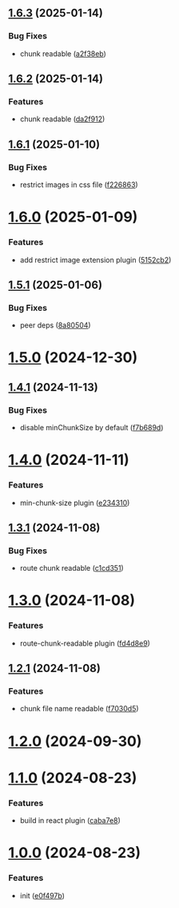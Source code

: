 ## [1.6.3](https://github.com/hemengke1997/vite-config-preset/compare/v1.6.2...v1.6.3) (2025-01-14)


### Bug Fixes

* chunk readable ([a2f38eb](https://github.com/hemengke1997/vite-config-preset/commit/a2f38ebc3ca55c7c5757ef511169fb9d485ce042))



## [1.6.2](https://github.com/hemengke1997/vite-config-preset/compare/v1.6.1...v1.6.2) (2025-01-14)


### Features

* chunk readable ([da2f912](https://github.com/hemengke1997/vite-config-preset/commit/da2f912f038aa756ee626a0c2e95f9b953f6538e))



## [1.6.1](https://github.com/hemengke1997/vite-config-preset/compare/v1.6.0...v1.6.1) (2025-01-10)


### Bug Fixes

* restrict images in css file ([f226863](https://github.com/hemengke1997/vite-config-preset/commit/f226863faa90ea8bb10ec3c0838f152db556e82a))



# [1.6.0](https://github.com/hemengke1997/vite-config-preset/compare/v1.5.1...v1.6.0) (2025-01-09)


### Features

* add restrict image extension plugin ([5152cb2](https://github.com/hemengke1997/vite-config-preset/commit/5152cb27966a539474d8559f152f1db9cebd4a58))



## [1.5.1](https://github.com/hemengke1997/vite-config-preset/compare/v1.5.0...v1.5.1) (2025-01-06)


### Bug Fixes

* peer deps ([8a80504](https://github.com/hemengke1997/vite-config-preset/commit/8a805044cea744da22b0171476a45419c212a5bb))



# [1.5.0](https://github.com/hemengke1997/vite-config-preset/compare/v1.4.1...v1.5.0) (2024-12-30)



## [1.4.1](https://github.com/hemengke1997/vite-config-preset/compare/v1.4.0...v1.4.1) (2024-11-13)


### Bug Fixes

* disable minChunkSize by default ([f7b689d](https://github.com/hemengke1997/vite-config-preset/commit/f7b689d8e53bf344bd25902522b69ce6f4ce3db3))



# [1.4.0](https://github.com/hemengke1997/vite-config-preset/compare/v1.3.1...v1.4.0) (2024-11-11)


### Features

* min-chunk-size plugin ([e234310](https://github.com/hemengke1997/vite-config-preset/commit/e234310893d186c95cb0f4adefba3fdf05e9f252))



## [1.3.1](https://github.com/hemengke1997/vite-config-preset/compare/v1.3.0...v1.3.1) (2024-11-08)


### Bug Fixes

* route chunk readable ([c1cd351](https://github.com/hemengke1997/vite-config-preset/commit/c1cd35166991cf610c20d3b6799d17d14e666dcb))



# [1.3.0](https://github.com/hemengke1997/vite-config-preset/compare/v1.2.1...v1.3.0) (2024-11-08)


### Features

* route-chunk-readable plugin ([fd4d8e9](https://github.com/hemengke1997/vite-config-preset/commit/fd4d8e9e55fb393098effc0512341d1d62359720))



## [1.2.1](https://github.com/hemengke1997/vite-config-preset/compare/v1.2.0...v1.2.1) (2024-11-08)


### Features

* chunk file name readable ([f7030d5](https://github.com/hemengke1997/vite-config-preset/commit/f7030d5c93029f48e4e0a1922724965b9def1e4d))



# [1.2.0](https://github.com/hemengke1997/vite-config-preset/compare/v1.1.0...v1.2.0) (2024-09-30)



# [1.1.0](https://github.com/hemengke1997/vite-config-preset/compare/v1.0.0...v1.1.0) (2024-08-23)


### Features

* build in react plugin ([caba7e8](https://github.com/hemengke1997/vite-config-preset/commit/caba7e87374635580108ff485abb106977cfe721))



# [1.0.0](https://github.com/hemengke1997/vite-config-preset/compare/e0f497b0877410f306c8814e1c3ec12b58f6f20e...v1.0.0) (2024-08-23)


### Features

* init ([e0f497b](https://github.com/hemengke1997/vite-config-preset/commit/e0f497b0877410f306c8814e1c3ec12b58f6f20e))



